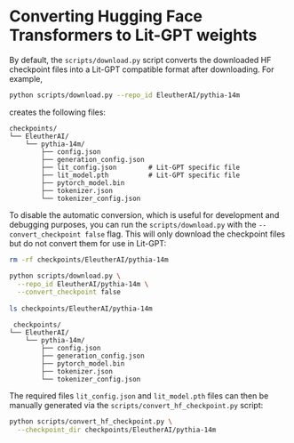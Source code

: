 # Converting Hugging Face Transformers to Lit-GPT weights

By default, the `scripts/download.py` script converts the downloaded HF checkpoint files into a Lit-GPT compatible format after downloading. For example,

```bash
python scripts/download.py --repo_id EleutherAI/pythia-14m
```

creates the following files:

```
checkpoints/
└── EleutherAI/
    └── pythia-14m/
        ├── config.json
        ├── generation_config.json
        ├── lit_config.json        # Lit-GPT specific file
        ├── lit_model.pth          # Lit-GPT specific file
        ├── pytorch_model.bin
        ├── tokenizer.json
        └── tokenizer_config.json
```



To disable the automatic conversion, which is useful for development and debugging purposes, you can run the `scripts/download.py` with the `--convert_checkpoint false` flag. This will only download the checkpoint files but do not convert them for use in Lit-GPT:

```bash
rm -rf checkpoints/EleutherAI/pythia-14m 

python scripts/download.py \
  --repo_id EleutherAI/pythia-14m \
  --convert_checkpoint false
  
ls checkpoints/EleutherAI/pythia-14m 
```

```
 checkpoints/
└── EleutherAI/
    └── pythia-14m/
        ├── config.json
        ├── generation_config.json
        ├── pytorch_model.bin
        ├── tokenizer.json
        └── tokenizer_config.json
```

The required files `lit_config.json` and `lit_model.pth` files can then be manually generated via the `scripts/convert_hf_checkpoint.py` script:

```bash
python scripts/convert_hf_checkpoint.py \
  --checkpoint_dir checkpoints/EleutherAI/pythia-14m
```

